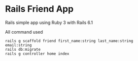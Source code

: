 # Rails Friend App

Rails simple app using Ruby 3 with Rails 6.1

All command used

```
rails g scaffold friend first_name:string last_name:string email:string
rails db:migrate
rails g controller home index
```